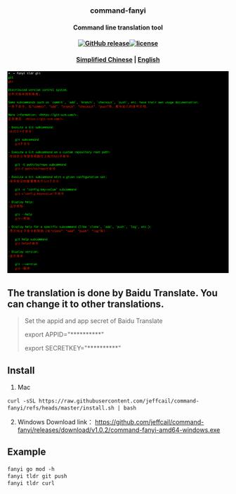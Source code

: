 ### <p align="center">command-fanyi</p>
#### <p align="center">Command line translation tool</p>
#### <p align="center"><a href="https://github.com/jeffcail/command-fanyi/releases"><img src="https://img.shields.io/github/release/command-fanyi/releases.svg" alt="GitHub release"></a><a href="https://github.com/jeffcail/command-fanyi/blob/master/LICENSE"><img src="https://img.shields.io/github/license/mashape/apistatus.svg" alt="license"></a><p>
#### <p align="center"><a href="./README.md" target="_blank">Simplified Chinese</a> | <a href="./README_en.md" target="_blank">English</a> </p>

<img src="./images/img.png">

## The translation is done by Baidu Translate. You can change it to other translations.
> Set the appid and app secret of Baidu Translate
>
> export APPID="**********"
>
> export SECRETKEY="**********"

## Install
1. Mac
```shell
curl -sSL https://raw.githubusercontent.com/jeffcail/command-fanyi/refs/heads/master/install.sh | bash
```
2. Windows
Download link： https://github.com/jeffcail/command-fanyi/releases/download/v1.0.2/command-fanyi-amd64-windows.exe

## Example
```shell
fanyi go mod -h 
fanyi tldr git push
fanyi tldr curl
```
